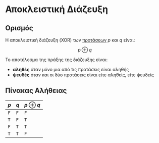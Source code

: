 # Αποκλειστική Διάζευξη

## Ορισμός

Η αποκλειστική διάζευξη (XOR) των [προτάσεων](Λογική%20Πρόταση.md) $p$ και $q$ είναι:

$$
p \oplus q
$$

Το αποτέλεσμα της πράξης της διάζευξης είναι:

- **αληθές** όταν μόνο μια από τις προτάσεις είναι αληθής
- **ψευδές** όταν και οι δύο προτάσεις είναι είτε αληθείς, είτε ψευδείς

## Πίνακας Αλήθειας

| $p$ | $q$ | $p \oplus q$ |
| --- | --- | ------------ |
| `F` | `F` | `F`          |
| `T` | `F` | `T`          |
| `F` | `T` | `T`          |
| `T` | `T` | `F`          |
